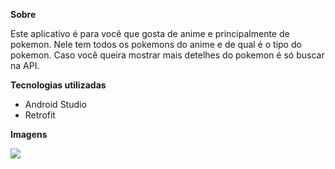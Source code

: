 <strong>Sobre</strong>

Este aplicativo é para você que gosta de anime e principalmente de pokemon. 
Nele tem todos os pokemons do anime e de qual é o tipo do pokemon.
Caso você queira mostrar mais detelhes do pokemon é só buscar na API. 

<strong>Tecnologias utilizadas</strong>

* Android Studio 
* Retrofit

<strong>Imagens</strong> 

<img src="https://user-images.githubusercontent.com/37080995/85810102-5c1dee00-b730-11ea-9d50-6cf328961381.jpg">
